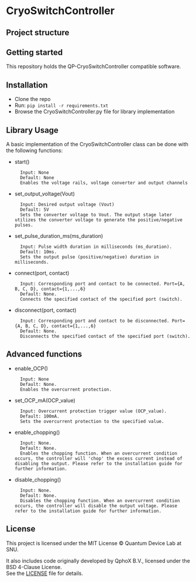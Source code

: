 # CryoSwitchController
 
## Project structure
 
## Getting started
 
This repository holds the QP-CryoSwitchController compatible software.
 
 
## Installation
- Clone the repo
- Run: ```pip install -r requirements.txt```
- Browse the CryoSwitchController.py file for library implementation
 
 
## Library Usage
A basic implementation of the CryoSwitchController class can be done with the following functions:
- start()
 
        Input: None
        Default: None
        Enables the voltage rails, voltage converter and output channels
 
- set_output_voltage(Vout)
 
        Input: Desired output voltage (Vout)
        Default: 5V
        Sets the converter voltage to Vout. The output stage later utilizes the converter voltage to generate the positive/negative pulses.
 
- set_pulse_duration_ms(ms_duration)
 
        Input: Pulse width duration in milliseconds (ms_duration).
        Default: 10ms.
        Sets the output pulse (positive/negative) duration in milliseconds.
 
- connect(port, contact)
 
        Input: Corresponding port and contact to be connected. Port={A, B, C, D}, contact={1,...,6}
        Default: None.
        Connects the specified contact of the specified port (switch).
 
- disconnect(port, contact)
 
        Input: Corresponding port and contact to be disconnected. Port={A, B, C, D}, contact={1,...,6}
        Default: None.
        Disconnects the specified contact of the specified port (switch).
 
 
 
## Advanced functions
 
- enable_OCP()
 
        Input: None
        Default: None.
        Enables the overcurrent protection.
 
 
- set_OCP_mA(OCP_value)
 
        Input: Overcurrent protection trigger value (OCP_value).
        Default: 100mA.
        Sets the overcurrent protection to the specified value.
 
- enable_chopping()
 
        Input: None.
        Default: None.
        Enables the chopping function. When an overcurrent condition occurs, the controller will 'chop' the excess current instead of disabling the output. Please refer to the installation guide for further information.
 
- disable_chopping()
 
        Input: None.
        Default: None.
        Disables the chopping function. When an overcurrent condition occurs, the controller will disable the output voltage. Please refer to the installation guide for further information.


## License

This project is licensed under the MIT License © Quantum Device Lab at SNU.

It also includes code originally developed by QphoX B.V., licensed under the BSD 4-Clause License.  
See the [LICENSE](./LICENSE) file for details.